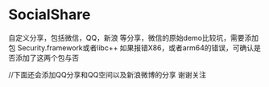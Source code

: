 # SocialShare
自定义分享，包括微信，QQ，新浪 等分享，微信的原始demo比较坑，需要添加包
Security.framework或者libc++
如果报错X86，或者arm64的错误，可确认是否添加了这两个包与否

//下面还会添加QQ分享和QQ空间以及新浪微博的分享 谢谢关注
